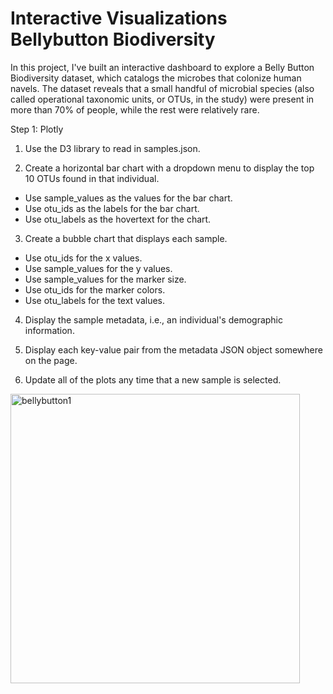 # Interactive Visualizations Bellybutton Biodiversity

In this project, I've built an interactive dashboard to explore a Belly Button Biodiversity dataset, which catalogs the microbes that colonize human navels.
The dataset reveals that a small handful of microbial species (also called operational taxonomic units, or OTUs, in the study) were present in more than 70% of people, while the rest were relatively rare.

Step 1: Plotly
1. Use the D3 library to read in samples.json.

2. Create a horizontal bar chart with a dropdown menu to display the top 10 OTUs found in that individual.
 - Use sample_values as the values for the bar chart.
 - Use otu_ids as the labels for the bar chart.
 - Use otu_labels as the hovertext for the chart.

3. Create a bubble chart that displays each sample.
 - Use otu_ids for the x values.
 - Use sample_values for the y values. 
 - Use sample_values for the marker size.
 - Use otu_ids for the marker colors.
 - Use otu_labels for the text values.

4. Display the sample metadata, i.e., an individual's demographic information.

5. Display each key-value pair from the metadata JSON object somewhere on the page.

6. Update all of the plots any time that a new sample is selected.

<img width="463" alt="bellybutton1" src="https://user-images.githubusercontent.com/70656160/113900183-8f031100-979b-11eb-942a-cb82de90196b.png">


